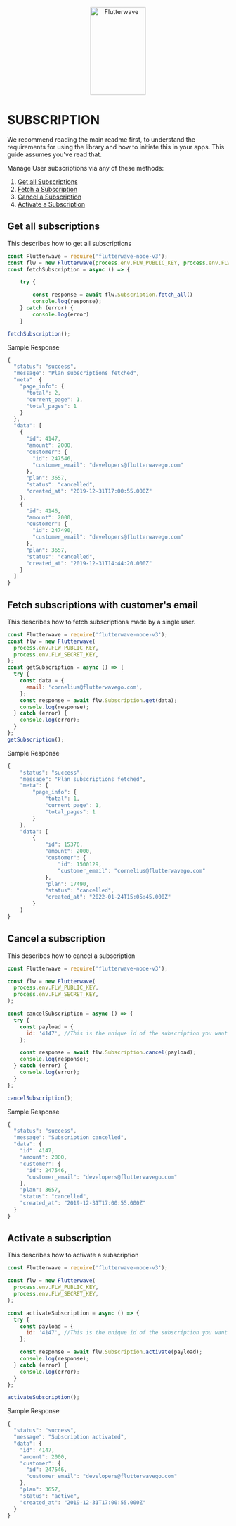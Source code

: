 <p align="center">
    <img title="Flutterwave" height="200" src="https://flutterwave.com/images/logo/full.svg" width="50%"/>
</p>

# SUBSCRIPTION

We recommend reading the main readme first, to understand the requirements for using the library and how to initiate this in your apps. This guide assumes you've read that.

Manage User subscriptions via any of these methods:

1. [Get all Subscriptions](#get-all-subscriptions)
2. [Fetch a Subscription](#fetch-subscriptions-with-customers-email)
3. [Cancel a Subscription](#cancel-a-subscription)
4. [Activate a Subscription](#activate-a-subscription)

## Get all subscriptions

This describes how to get all subscriptions

```javascript
const Flutterwave = require('flutterwave-node-v3');
const flw = new Flutterwave(process.env.FLW_PUBLIC_KEY, process.env.FLW_SECRET_KEY  );
const fetchSubscription = async () => {

    try {

        const response = await flw.Subscription.fetch_all()
        console.log(response);
    } catch (error) {
        console.log(error)
    }

fetchSubscription();
```

Sample Response

```javascript
{
  "status": "success",
  "message": "Plan subscriptions fetched",
  "meta": {
    "page_info": {
      "total": 2,
      "current_page": 1,
      "total_pages": 1
    }
  },
  "data": [
    {
      "id": 4147,
      "amount": 2000,
      "customer": {
        "id": 247546,
        "customer_email": "developers@flutterwavego.com"
      },
      "plan": 3657,
      "status": "cancelled",
      "created_at": "2019-12-31T17:00:55.000Z"
    },
    {
      "id": 4146,
      "amount": 2000,
      "customer": {
        "id": 247490,
        "customer_email": "developers@flutterwavego.com"
      },
      "plan": 3657,
      "status": "cancelled",
      "created_at": "2019-12-31T14:44:20.000Z"
    }
  ]
}
```

## Fetch subscriptions with customer's email

This describes how to fetch subscriptions made by a single user.

```javascript
const Flutterwave = require('flutterwave-node-v3');
const flw = new Flutterwave(
  process.env.FLW_PUBLIC_KEY,
  process.env.FLW_SECRET_KEY,
);
const getSubscription = async () => {
  try {
    const data = {
      email: 'cornelius@flutterwavego.com',
    };
    const response = await flw.Subscription.get(data);
    console.log(response);
  } catch (error) {
    console.log(error);
  }
};
getSubscription();
```

Sample Response

```javascript
{
    "status": "success",
    "message": "Plan subscriptions fetched",
    "meta": {
        "page_info": {
            "total": 1,
            "current_page": 1,
            "total_pages": 1
        }
    },
    "data": [
        {
            "id": 15376,
            "amount": 2000,
            "customer": {
                "id": 1500129,
                "customer_email": "cornelius@flutterwavego.com"
            },
            "plan": 17490,
            "status": "cancelled",
            "created_at": "2022-01-24T15:05:45.000Z"
        }
    ]
}
```

## Cancel a subscription

This describes how to cancel a subscription

```javascript
const Flutterwave = require('flutterwave-node-v3');

const flw = new Flutterwave(
  process.env.FLW_PUBLIC_KEY,
  process.env.FLW_SECRET_KEY,
);

const cancelSubscription = async () => {
  try {
    const payload = {
      id: '4147', //This is the unique id of the subscription you want to cancel. It is returned in the Get a subscription call as data.id
    };

    const response = await flw.Subscription.cancel(payload);
    console.log(response);
  } catch (error) {
    console.log(error);
  }
};

cancelSubscription();
```

Sample Response

```javascript
{
  "status": "success",
  "message": "Subscription cancelled",
  "data": {
    "id": 4147,
    "amount": 2000,
    "customer": {
      "id": 247546,
      "customer_email": "developers@flutterwavego.com"
    },
    "plan": 3657,
    "status": "cancelled",
    "created_at": "2019-12-31T17:00:55.000Z"
  }
}
```

## Activate a subscription

This describes how to activate a subscription

```javascript
const Flutterwave = require('flutterwave-node-v3');

const flw = new Flutterwave(
  process.env.FLW_PUBLIC_KEY,
  process.env.FLW_SECRET_KEY,
);

const activateSubscription = async () => {
  try {
    const payload = {
      id: '4147', //This is the unique id of the subscription you want to activate. It is returned in the Get a subscription call as data.id
    };

    const response = await flw.Subscription.activate(payload);
    console.log(response);
  } catch (error) {
    console.log(error);
  }
};

activateSubscription();
```

Sample Response

```javascript
{
  "status": "success",
  "message": "Subscription activated",
  "data": {
    "id": 4147,
    "amount": 2000,
    "customer": {
      "id": 247546,
      "customer_email": "developers@flutterwavego.com"
    },
    "plan": 3657,
    "status": "active",
    "created_at": "2019-12-31T17:00:55.000Z"
  }
}

```
